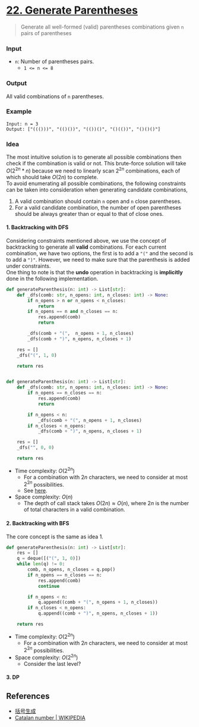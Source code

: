 # [22. Generate Parentheses](https://leetcode.com/problems/generate-parentheses/)
> Generate all well-formed (valid) parentheses combinations given `n` pairs of parentheses
### Input
* `n`: Number of parentheses pairs.
	* `1 <= n <= 8`
### Output
All valid combinations of `n` parentheses.
### Example
```
Input: n = 3
Output: ["((()))", "(()())", "(())()", "()(())", "()()()"]
```
### Idea
The most intuitive solution is to generate all possible combinations then check if the combination is valid or not. This brute-force solution will take $O(2^{2n} * n)$  because we need to linearly scan $2^{2n}$ combinations, each of which should take $O(2n)$ to complete.<br>
To avoid enumerating all possible combinations, the following constraints can be taken into consideration when generating candidate combinations,
1. A valid combination should contain `n` open and `n` close parentheses.
2. For a valid candidate combination, the number of open parentheses should be always greater than or equal to that of close ones.
#### 1. Backtracking with DFS
Considering constraints mentioned above, we use the concept of backtracking to generate all **valid** combinations. For each current combination, we have two options, the first is to add a `"("` and the second is to add a `")"`. However, we need to make sure that the parenthesis is added under constraints.<br>
One thing to note is that the **undo** operation in backtracking is **implicitly** done in the following implementation.
```python
def generateParenthesis(n: int) -> List[str]:
    def _dfs(comb: str, n_opens: int, n_closes: int) -> None:
        if n_opens > n or n_opens < n_closes:
            return
        if n_opens == n and n_closes == n:
            res.append(comb)
            return

        _dfs(comb + "(",  n_opens + 1, n_closes)
        _dfs(comb + ")", n_opens, n_closes + 1)

    res = []
    _dfs("(", 1, 0)

    return res


def generateParenthesis(n: int) -> List[str]:
    def _dfs(comb: str, n_opens: int, n_closes: int) -> None:
        if n_opens == n_closes == n:
            res.append(comb)
            return

        if n_opens < n:
            _dfs(comb + "(", n_opens + 1, n_closes)
        if n_closes < n_opens:
            _dfs(comb + ")", n_opens, n_closes + 1)

    res = []
    _dfs("", 0, 0)

    return res
```
* Time complexity: $O(2^{2n})$
	* For a combination with $2n$ characters, we need to consider at most $2^{2n}$ possibilities.
	* See [here](https://leetcode.com/problems/generate-parentheses/solutions/10100/easy-to-understand-java-backtracking-solution/comments/184522).
* Space complexity: $O(n)$
	* The depth of call stack takes $O(2n) \approx O(n)$, where $2n$ is the number of total characters in a valid combination.
#### 2. Backtracking with BFS
The core concept is the same as idea 1.
```python
def generateParenthesis(n: int) -> List[str]:
    res = []
    q = deque([("(", 1, 0)])
    while len(q) != 0:
        comb, n_opens, n_closes = q.pop()
        if n_opens == n_closes == n:
            res.append(comb)
            continue

        if n_opens < n:
            q.append((comb + "(", n_opens + 1, n_closes))
        if n_closes < n_opens:
            q.append((comb + ")", n_opens, n_closes + 1))

    return res
```
* Time complexity: $O(2^{2n})$
	* For a combination with $2n$ characters, we need to consider at most $2^{2n}$ possibilities.
* Space complexity: $O(2^{2n})$
	*  Consider the last level?
#### 3. DP
## References
* [括号生成](https://leetcode.cn/problems/generate-parentheses/solutions/192912/gua-hao-sheng-cheng-by-leetcode-solution/)
* [Catalan number | WIKIPEDIA](https://en.wikipedia.org/wiki/Catalan_number)
